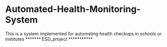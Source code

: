 # Automated-Health-Monitoring-System
This is a system implemented for automating health checkups in schools or institutes
******* ESD_project ***********
